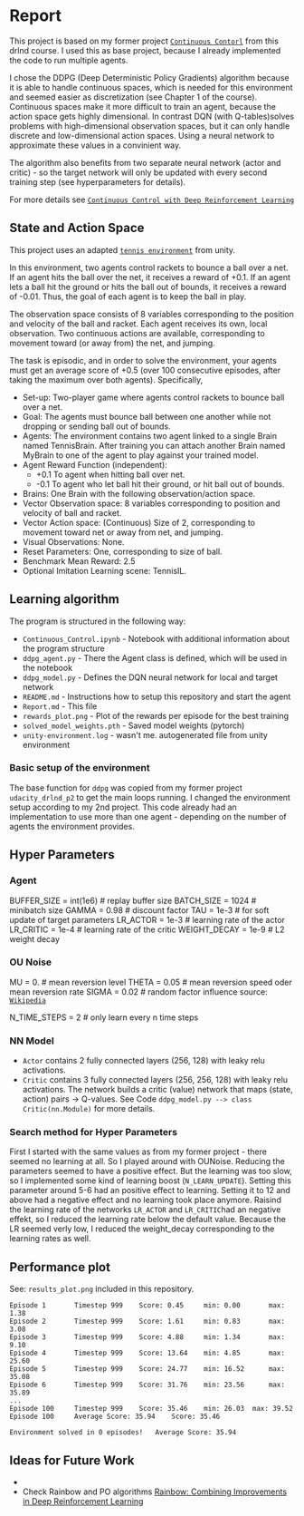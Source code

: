 # Report

This project is based on my former project [`Continuous Contorl`](https://github.com/tomalbrecht/udacity_drlnd_p2) from this drlnd course. I used this as base project, because I already implemented the code to run multiple agents.

I chose the DDPG (Deep Deterministic Policy Gradients) algorithm because it is able to handle continuous spaces, which is needed for this environment and seemed easier as discretization (see Chapter 1 of the course). Continuous spaces make it more difficult to train an agent, because the action space gets highly dimensional. In contrast DQN (with Q-tables)solves problems with high-dimensional observation spaces, but it can only handle discrete and low-dimensional action spaces. Using a neural network to approximate these values in a convinient way.

The algorithm also benefits from two separate neural network (actor and critic) - so the target network will only be updated with every second training step (see hyperparameters for details).

For more details see [`Continuous Control with Deep Reinforcement Learning`](https://arxiv.org/pdf/1509.02971.pdf)

## State and Action Space

This project uses an adapted [`tennis environment`](https://github.com/Unity-Technologies/ml-agents/blob/master/docs/Learning-Environment-Examples.md#tennis) from unity.

In this environment, two agents control rackets to bounce a ball over a net. If an agent hits the ball over the net, it receives a reward of +0.1. If an agent lets a ball hit the ground or hits the ball out of bounds, it receives a reward of -0.01. Thus, the goal of each agent is to keep the ball in play.

The observation space consists of 8 variables corresponding to the position and velocity of the ball and racket. Each agent receives its own, local observation. Two continuous actions are available, corresponding to movement toward (or away from) the net, and jumping.

The task is episodic, and in order to solve the environment, your agents must get an average score of +0.5 (over 100 consecutive episodes, after taking the maximum over both agents). Specifically,

* Set-up: Two-player game where agents control rackets to bounce ball over a net.
* Goal: The agents must bounce ball between one another while not dropping or sending ball out of bounds.
* Agents: The environment contains two agent linked to a single Brain named TennisBrain. After training you can attach another Brain named MyBrain to one of the agent to play against your trained model.
* Agent Reward Function (independent):
    * +0.1 To agent when hitting ball over net.
    * -0.1 To agent who let ball hit their ground, or hit ball out of bounds.
* Brains: One Brain with the following observation/action space.
* Vector Observation space: 8 variables corresponding to position and velocity of ball and racket.
* Vector Action space: (Continuous) Size of 2, corresponding to movement toward net or away from net, and jumping.
* Visual Observations: None.
* Reset Parameters: One, corresponding to size of ball.
* Benchmark Mean Reward: 2.5
* Optional Imitation Learning scene: TennisIL.

## Learning algorithm

The program is structured in the following way:

- `Continuous_Control.ipynb` - Notebook with additional information about the program structure
- `ddpg_agent.py` - There the Agent class is defined, which will be used in the notebook
- `ddpg_model.py` - Defines the DQN neural network for local and target network
- `README.md` - Instructions how to setup this repository and start the agent
- `Report.md` - This file
- `rewards_plot.png` - Plot of the rewards per episode for the best training
- `solved_model_weights.pth` - Saved model weights (pytorch)
- `unity-environment.log` - wasn't me. autogenerated file from unity environment


### Basic setup of the environment

The base function for `ddpg` was copied from my former project `udacity_drlnd_p2` to get the main loops running. I changed the environment setup according to my 2nd project. This code already had an implementation to use more than one agent - depending on the number of agents the environment provides. 

## Hyper Parameters  

### Agent

BUFFER_SIZE = int(1e6)  # replay buffer size
BATCH_SIZE = 1024       # minibatch size
GAMMA = 0.98            # discount factor
TAU = 1e-3              # for soft update of target parameters
LR_ACTOR = 1e-3         # learning rate of the actor 
LR_CRITIC = 1e-4        # learning rate of the critic
WEIGHT_DECAY = 1e-9     # L2 weight decay

### OU Noise

MU = 0.         # mean reversion level
THETA = 0.05    # mean reversion speed oder mean reversion rate
SIGMA = 0.02    # random factor influence
source: [`Wikipedia`](https://de.wikipedia.org/wiki/Ornstein-Uhlenbeck-Prozess)

N_TIME_STEPS = 2  # only learn every n time steps

### NN Model

* `Actor` contains 2 fully connected layers (256, 128) with leaky relu activations.
* `Critic` contains 3 fully connected layers (256, 256, 128) with leaky relu activations. The network builds a critic (value) network that maps (state, action) pairs -> Q-values. See Code `ddpg_model.py --> class Critic(nn.Module)` for more details.

### Search method for Hyper Parameters

First I started with the same values as from my former project - there seemed no learning at all. So I played around with OUNoise. Reducing the parameters seemed to have a positive effect. But the learning was too slow, so I implemented some kind of learning boost (`N_LEARN_UPDATE`). Setting this parameter around 5-6 had an positive effect to learning. Setting it to 12 and above had a negative effect and no learning took place anymore.
Raisind the learning rate of the networks `LR_ACTOR` and `LR_CRITIC`had an negative effekt, so I reduced the learning rate below the default value. Because the LR seemed verly low, I reduced the weight\_decay corresponding to the learning rates as well.

## Performance plot

See: `results_plot.png` included in this repository.

```
Episode 1	    Timestep 999	Score: 0.45	    min: 0.00	    max: 1.38
Episode 2	    Timestep 999	Score: 1.61	    min: 0.83	    max: 3.08
Episode 3       Timestep 999    Score: 4.88     min: 1.34       max: 9.10 
Episode 4       Timestep 999    Score: 13.64    min: 4.85       max: 25.60
Episode 5       Timestep 999    Score: 24.77    min: 16.52      max: 35.08
Episode 6       Timestep 999    Score: 31.76    min: 23.56      max: 35.89
...
Episode 100	    Timestep 999	Score: 35.46	min: 26.03	max: 39.52
Episode 100	    Average Score: 35.94	Score: 35.46

Environment solved in 0 episodes!	Average Score: 35.94
```

## Ideas for Future Work
* 
* Check Rainbow and PO algorithms [Rainbow: Combining Improvements in Deep Reinforcement Learning](https://arxiv.org/pdf/1710.02298.pdf)
